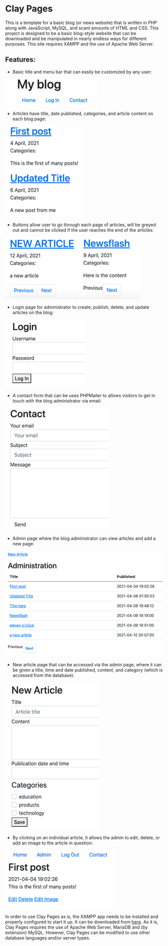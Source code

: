 # Clay Pages

This is a template for a basic blog (or news website) that is written in PHP along with JavaScript, MySQL, and scant amounts of HTML and CSS. This project is designed to be a basic blog-style website that can be downloaded and be manipulated in nearly endless ways for different purposes. This site requires XAMPP and the use of Apache Web Server.

## Features:

- Basic title and menu bar that can easily be customized by any user:

![alt text](images/menu_n_title.png)

- Articles have title, date published, categories, and article content on each blog page:

![alt text](images/articles.png)

- Buttons allow user to go through each page of articles, will be greyed out and cannot be clicked if the user reaches the end of the articles:

![alt text](images/page_selectors.png) ![alt text](images/grey_selectors.png)

- Login page for administrator to create, publish, delete, and update articles on the blog: 

![alt text](images/login.png)

- A contact form that can be uses PHPMailer to allows visitors to get in touch with the blog administrator via email:

![alt text](images/contact.png)

- Admin page where the blog administrator can view articles and add a new page:

![alt text](images/admin_page.png)

- New article page that can be accessed via the admin page, where it can be given a title, time and date published, content, and category (which is accessed from the database):

![alt text](images/new_article_page.png)

- By clicking on an individual article, it allows the admin to edit, delete, or add an image to the article in question:

![alt text](images/admin_controls.png)

In order to use Clay Pages as is, the XAMPP app needs to be installed and properly configured to start it up. It can be downloaded from [here](https://www.apachefriends.org/download.html). As it is, Clay Pages requires the use of Apache Web Server, MariaDB and (by extension) MySQL. However, Clay Pages can be modified to use other database languages and/or server types. 